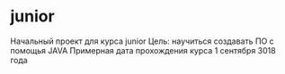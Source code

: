 # junior
Начальный проект для курса junior
Цель: научиться создавать ПО с помощья JAVA
Примерная дата прохождения курса 1 сентября 3018 года